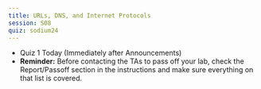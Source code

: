 ```yaml
---
title: URLs, DNS, and Internet Protocols
session: S08
quiz: sodium24
---
```

* Quiz 1 Today (Immediately after Announcements)
* **Reminder:** Before contacting the TAs to pass off your lab, check the Report/Passoff section in the instructions and make sure everything on that list is covered.